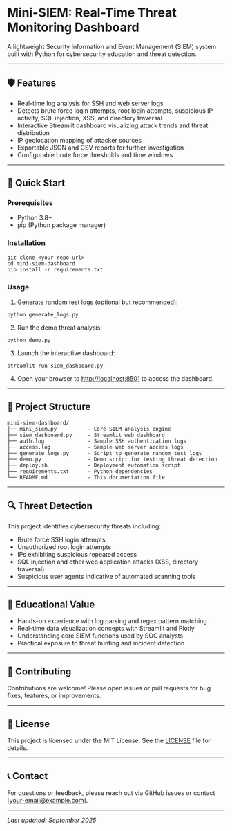 # Mini-SIEM: Real-Time Threat Monitoring Dashboard

A lightweight Security Information and Event Management (SIEM) system built with Python for cybersecurity education and threat detection.

---

## 🛡️ Features

- Real-time log analysis for SSH and web server logs
- Detects brute force login attempts, root login attempts, suspicious IP activity, SQL injection, XSS, and directory traversal
- Interactive Streamlit dashboard visualizing attack trends and threat distribution
- IP geolocation mapping of attacker sources
- Exportable JSON and CSV reports for further investigation
- Configurable brute force thresholds and time windows

---

## 🚀 Quick Start

### Prerequisites

- Python 3.8+
- pip (Python package manager)

### Installation

```
git clone <your-repo-url>
cd mini-siem-dashboard
pip install -r requirements.txt
```

### Usage

1. Generate random test logs (optional but recommended):

```
python generate_logs.py
```

2. Run the demo threat analysis:

```
python demo.py
```

3. Launch the interactive dashboard:

```
streamlit run siem_dashboard.py
```

4. Open your browser to [http://localhost:8501](http://localhost:8501) to access the dashboard.

---

## 📁 Project Structure

```
mini-siem-dashboard/
├── mini_siem.py          - Core SIEM analysis engine
├── siem_dashboard.py     - Streamlit web dashboard
├── auth.log              - Sample SSH authentication logs
├── access.log            - Sample web server access logs
├── generate_logs.py      - Script to generate random test logs
├── demo.py               - Demo script for testing threat detection
├── deploy.sh             - Deployment automation script
├── requirements.txt      - Python dependencies
└── README.md             - This documentation file
```

---

## 🔍 Threat Detection

This project identifies cybersecurity threats including:

- Brute force SSH login attempts
- Unauthorized root login attempts
- IPs exhibiting suspicious repeated access
- SQL injection and other web application attacks (XSS, directory traversal)
- Suspicious user agents indicative of automated scanning tools

---

## 🎯 Educational Value

- Hands-on experience with log parsing and regex pattern matching
- Real-time data visualization concepts with Streamlit and Plotly
- Understanding core SIEM functions used by SOC analysts
- Practical exposure to threat hunting and incident detection

---

## 🤝 Contributing

Contributions are welcome! Please open issues or pull requests for bug fixes, features, or improvements.

---

## 📄 License

This project is licensed under the MIT License. See the [LICENSE](LICENSE) file for details.

---

## 📞 Contact

For questions or feedback, please reach out via GitHub issues or contact [your-email@example.com].

---

_Last updated: September 2025_

```
